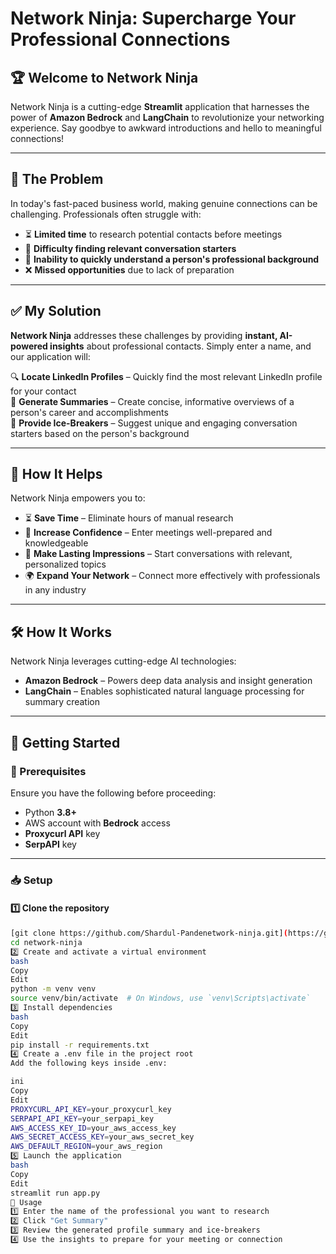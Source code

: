 # Network Ninja: Supercharge Your Professional Connections

## 🏆 Welcome to Network Ninja
Network Ninja is a cutting-edge **Streamlit** application that harnesses the power of **Amazon Bedrock** and **LangChain** to revolutionize your networking experience. Say goodbye to awkward introductions and hello to meaningful connections!

---

## 🚀 The Problem
In today's fast-paced business world, making genuine connections can be challenging. Professionals often struggle with:

- ⏳ **Limited time** to research potential contacts before meetings  
- 🧐 **Difficulty finding relevant conversation starters**  
- 📖 **Inability to quickly understand a person's professional background**  
- ❌ **Missed opportunities** due to lack of preparation  

---

## ✅ My Solution
**Network Ninja** addresses these challenges by providing **instant, AI-powered insights** about professional contacts. Simply enter a name, and our application will:

🔍 **Locate LinkedIn Profiles** – Quickly find the most relevant LinkedIn profile for your contact  
📜 **Generate Summaries** – Create concise, informative overviews of a person's career and accomplishments  
💬 **Provide Ice-Breakers** – Suggest unique and engaging conversation starters based on the person's background  

---

## 🎯 How It Helps
Network Ninja empowers you to:

- ⏳ **Save Time** – Eliminate hours of manual research  
- 💪 **Increase Confidence** – Enter meetings well-prepared and knowledgeable  
- 🤝 **Make Lasting Impressions** – Start conversations with relevant, personalized topics  
- 🌍 **Expand Your Network** – Connect more effectively with professionals in any industry  

---

## 🛠️ How It Works
Network Ninja leverages cutting-edge AI technologies:

- **Amazon Bedrock** – Powers deep data analysis and insight generation  
- **LangChain** – Enables sophisticated natural language processing for summary creation  

---

## 🔧 Getting Started

### **📌 Prerequisites**
Ensure you have the following before proceeding:

- Python **3.8+**  
- AWS account with **Bedrock** access  
- **Proxycurl API** key  
- **SerpAPI** key  

---

### **📥 Setup**

#### **1️⃣ Clone the repository**
```bash
[git clone https://github.com/Shardul-Pandenetwork-ninja.git](https://github.com/Shardul-Pande/NetworkNinja.git)
cd network-ninja
2️⃣ Create and activate a virtual environment
bash
Copy
Edit
python -m venv venv
source venv/bin/activate  # On Windows, use `venv\Scripts\activate`
3️⃣ Install dependencies
bash
Copy
Edit
pip install -r requirements.txt
4️⃣ Create a .env file in the project root
Add the following keys inside .env:

ini
Copy
Edit
PROXYCURL_API_KEY=your_proxycurl_key
SERPAPI_API_KEY=your_serpapi_key
AWS_ACCESS_KEY_ID=your_aws_access_key
AWS_SECRET_ACCESS_KEY=your_aws_secret_key
AWS_DEFAULT_REGION=your_aws_region
5️⃣ Launch the application
bash
Copy
Edit
streamlit run app.py
🎯 Usage
1️⃣ Enter the name of the professional you want to research
2️⃣ Click "Get Summary"
3️⃣ Review the generated profile summary and ice-breakers
4️⃣ Use the insights to prepare for your meeting or connection


